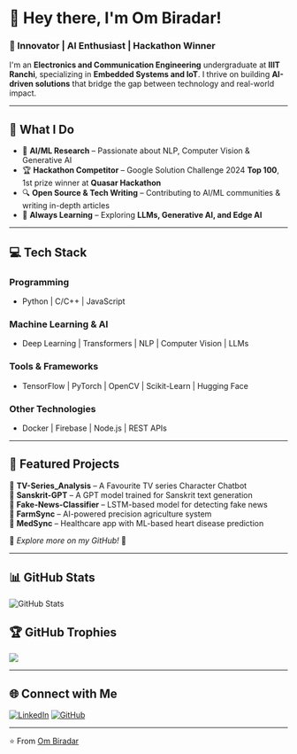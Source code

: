 # 👋 Hey there, I'm Om Biradar!

### 🚀 Innovator | AI Enthusiast | Hackathon Winner

I'm an **Electronics and Communication Engineering** undergraduate at **IIIT Ranchi**, specializing in **Embedded Systems and IoT**. I thrive on building **AI-driven solutions** that bridge the gap between technology and real-world impact.

---

## 🎯 What I Do
- 🤖 **AI/ML Research** – Passionate about NLP, Computer Vision & Generative AI
- 🏆 **Hackathon Competitor** –  Google Solution Challenge 2024 **Top 100**, 1st prize winner at **Quasar Hackathon**
- 🔍 **Open Source & Tech Writing** – Contributing to AI/ML communities & writing in-depth articles
- 🌱 **Always Learning** – Exploring **LLMs, Generative AI, and Edge AI**

---

## 💻 Tech Stack
### Programming
- Python | C/C++ | JavaScript  

### Machine Learning & AI
- Deep Learning | Transformers | NLP | Computer Vision | LLMs

### Tools & Frameworks
- TensorFlow | PyTorch | OpenCV | Scikit-Learn | Hugging Face

### Other Technologies
- Docker | Firebase | Node.js | REST APIs

---

## 🚀 Featured Projects
🔹 **TV-Series_Analysis** – A Favourite TV series Character Chatbot  
🔹 **Sanskrit-GPT** – A GPT model trained for Sanskrit text generation  
🔹 **Fake-News-Classifier** – LSTM-based model for detecting fake news  
🔹 **FarmSync** – AI-powered precision agriculture system  
🔹 **MedSync** – Healthcare app with ML-based heart disease prediction  

🔗 *Explore more on my GitHub!* 🚀

---

## 📊 GitHub Stats
![GitHub Stats](https://github-readme-stats.vercel.app/api?username=ombrdr47&show_icons=true&theme=radical)

## 🏆 GitHub Trophies
![](https://github-profile-trophy.vercel.app/?username=ombrdr47&theme=radical&no-frame=false&no-bg=true&margin-w=4)

---

## 🌐 Connect with Me
[![LinkedIn](https://img.shields.io/badge/LinkedIn-%230077B5.svg?logo=linkedin&logoColor=white)](https://www.linkedin.com/in/om-biradar-917749257/) [![GitHub](https://img.shields.io/badge/GitHub-%23121011.svg?logo=github&logoColor=white)](https://github.com/ombrdr47)


---
⭐️ From [Om Biradar](https://github.com/ombrdr47)
